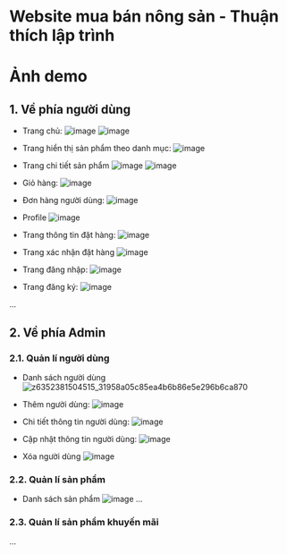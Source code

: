 # Website mua bán nông sản - Thuận thích lập trình

# Ảnh demo
## 1. Về phía người dùng
- Trang chủ:
  ![image](https://github.com/user-attachments/assets/16c70fff-7388-41f2-8d08-84d9d3b4c996)
  ![image](https://github.com/user-attachments/assets/679c89a4-adf2-4567-93f9-92d60df084ba)

- Trang hiển thị sản phẩm theo danh mục:
  ![image](https://github.com/user-attachments/assets/b6abc41b-223a-4cbf-98ab-fe8432a314cf)

- Trang chi tiết sản phẩm
  ![image](https://github.com/user-attachments/assets/ae6e87f8-2cf1-4848-a89d-1a86d94dda55)
  ![image](https://github.com/user-attachments/assets/049bf9de-f458-4bf4-a1b5-b20b708bef7c)

- Giỏ hàng:
  ![image](https://github.com/user-attachments/assets/43141160-6b7e-4549-bfdb-31e29dea47b2)

- Đơn hàng người dùng:
  ![image](https://github.com/user-attachments/assets/4f59659f-5a76-4a79-82d5-fefaf741f425)

- Profile
  ![image](https://github.com/user-attachments/assets/1751d583-f018-4c8f-ad80-5f4dc97c4a24)

- Trang thông tin đặt hàng:
  ![image](https://github.com/user-attachments/assets/d9d616d5-9bb8-4301-ad8c-252da8caf03e)

- Trang xác nhận đặt hàng
  ![image](https://github.com/user-attachments/assets/61e43111-3f7a-4d7c-8c45-317c36c3a8a5)

- Trang đăng nhập:
  ![image](https://github.com/user-attachments/assets/6f06082f-0a20-49d1-8295-91c52f3fda4c)

- Trang đăng ký:
  ![image](https://github.com/user-attachments/assets/556d688d-4be2-44a7-bd3c-9de540091508)

...

## 2. Về phía Admin
### 2.1. Quản lí người dùng
- Danh sách người dùng
  ![z6352381504515_31958a05c85ea4b6b86e5e296b6ca870](https://github.com/user-attachments/assets/912dae8d-e013-4ef1-876f-bb770ae0f86c)
  
- Thêm người dùng:
  ![image](https://github.com/user-attachments/assets/81feae11-3840-4a0d-96b4-633f764e65ad)

- Chi tiết thông tin người dùng:
  ![image](https://github.com/user-attachments/assets/2c661a5c-87bc-4bd7-be63-ce969e66775e)

- Cập nhật thông tin người dùng:
  ![image](https://github.com/user-attachments/assets/1e1fb317-157c-49bf-b36f-2c234271aa6f)

- Xóa người dùng
  ![image](https://github.com/user-attachments/assets/f97d230f-9880-43bb-a1f2-8dc1f083074e)
  
### 2.2. Quản lí sản phẩm
- Danh sách sản phẩm
  ![image](https://github.com/user-attachments/assets/35a657e0-d803-4ae0-a33b-c698cfb98b4a)
...

### 2.3. Quản lí sản phẩm khuyến mãi


...
